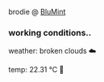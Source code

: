 brodie @ [BluMint](https://www.linkedin.com/company/blumint-io/)

<!--weather_start-->
### working conditions..

weather: broken clouds ☁️

temp: 22.31 °C 🥶

<!--weather_end-->
